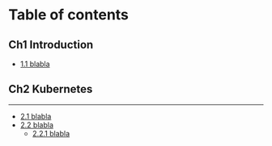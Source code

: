 # Table of contents

## Ch1 Introduction

* [1.1 blabla](README.md)

## Ch2 Kubernetes

***

* [2.1 blabla](2.1-blabla.md)
* [2.2 blabla](2.2-blabla/README.md)
  * [2.2.1 blabla](2.2-blabla/2.2.1-blabla.md)
